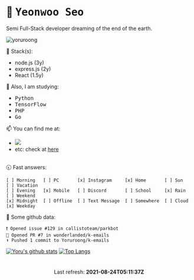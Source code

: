 # 👋 <samp>Yeonwoo Seo</samp>
Semi Full-Stack developer dreaming of the end of the earth.

<img src="https://komarev.com/ghpvc/?username=yoruroong&label=Profile%20views&color=0e75b6&style=flat" alt="yoruroong" />

🌱 Stack(s):
- node.js (3y)
- express.js (2y)
- React (1.5y)

💨 Also, I am studying:
- <samp>Python</samp>
- <samp>TensorFlow</samp>
- <samp>PHP</samp>
- <samp>Go</samp>

📫 You can find me at:
<ul>
  <li>
    <a href="https://discord.yoru.pe.kr">
      <img src="https://img.shields.io/badge/-Click-7289da?logo=Discord&logoColor=white&link=https://discord.com" />
    </a>
  </li>
  <li>etc: check at <a href="https://bio.yoru.pe.kr">here</a></li><br/>
</ul>

🕤 Fast answers:
```
[ ] Morning   [ ] PC       [x] Instagram     [x] Home       [ ] Sun    [ ] Vacation
[ ] Evening   [x] Mobile   [ ] Discord       [ ] School     [x] Rain   [ ] Weekend
[x] Midnight  [ ] Offline  [ ] Text Message  [ ] Somewhere  [ ] Cloud  [x] Weekday
```

🎨 Some github data:
```
❗️ Opened issue #129 in callistoteam/parkbot
💪 Opened PR #7 in wonderlanded/k-emails
⬆️ Pushed 1 commit to Yoruroong/k-emails
```

[![Yoru's github stats](https://github-readme-stats.vercel.app/api?username=Yoruroong&show_icons=true&hide_border=true&count_private=true)](https://github.com/Yoruroong)
[![Top Langs](https://github-readme-stats.vercel.app/api/top-langs/?username=anuraghazra&layout=compact)](https://github.com/Yoruroong)

# 
<p align="center">
  Last refresh: 
  <b>2021-08-24T05:11:37Z</b>
</p>
